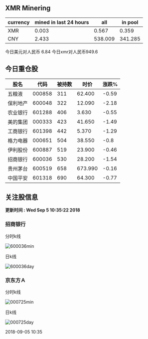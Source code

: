 ## XMR Minering

|currency|mined in last 24 hours|all|in pool|
|---|---|---|---|
|XMR|0.003|0.567|0.359|
|CNY|2.433|538.009|341.285|

今日美元对人民币 6.84	今日xmr对人民币949.6


## 今日重仓股 

|股名|代码|被持数|时价|涨跌%|
|---|---|---|---|---|
|五粮液|000858|311|62.400|-0.59|
|保利地产|600048|322|12.090|-2.18|
|农业银行|601288|406|3.630|-0.55|
|美的集团|000333|423|41.650|-1.49|
|工商银行|601398|442|5.370|-1.29|
|格力电器|000651|504|38.550|-0.8|
|伊利股份|600887|519|23.900|-0.46|
|招商银行|600036|530|28.200|-1.54|
|贵州茅台|600519|658|673.990|-0.16|
|中国平安|601318|690|64.300|-0.77|

## 关注股信息
**更新时间 : Wed Sep  5 10:35:22 2018**
### 招商银行 
分时k线

![600036min](http://image.sinajs.cn/newchart/min/n/sh600036.gif)

日k线

![600036day](http://image.sinajs.cn/newchart/daily/n/sh600036.gif)

### 京东方Ａ 
分时k线

![000725min](http://image.sinajs.cn/newchart/min/n/sz000725.gif)

日k线

![000725day](http://image.sinajs.cn/newchart/daily/n/sz000725.gif)

2018-09-05 10:35